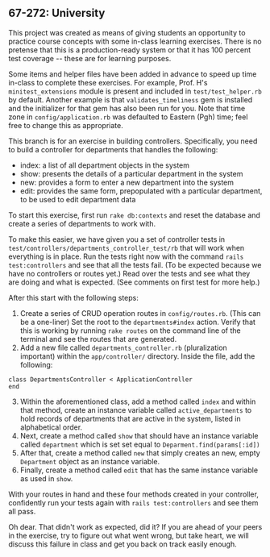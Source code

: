 67-272: University 
---

This project was created as means of giving students an opportunity to practice course concepts with some in-class learning exercises. There is no pretense that this is a production-ready system or that it has 100 percent test coverage -- these are for learning purposes.  

Some items and helper files have been added in advance to speed up time in-class to complete these exercises.  For example, Prof. H's `minitest_extensions` module is present and included in `test/test_helper.rb` by default.  Another example is that `validates_timeliness` gem is installed and the initializer for that gem has also been run for you.  Note that time zone in `config/application.rb` was defaulted to Eastern (Pgh) time; feel free to change this as appropriate.

This branch is for an exercise in building controllers.  Specifically, you need to build a controller for departments that handles the following:

- index: a list of all department objects in the system
- show: presents the details of a particular department in the system
- new: provides a form to enter a new department into the system
- edit: provides the same form, prepopulated with a particular department, to be used to edit department data

To start this exercise, first run `rake db:contexts` and reset the database and create a series of departments to work with.

To make this easier, we have given you a set of controller tests in `test/controllers/departments_controller_test/rb` that will work when everything is in place.  Run the tests right now with the command `rails test:controllers` and see that all the tests fail. (To be expected because we have no controllers or routes yet.)  Read over the tests and see what they are doing and what is expected. (See comments on first test for more help.)

After this start with the following steps:

1. Create a series of CRUD operation routes in `config/routes.rb`. (This can be a one-liner)  Set the root to the `departments#index` action. Verify that this is working by running `rake routes` on the command line of the terminal and see the routes that are generated.
2. Add a new file called `departments_controller.rb` (pluralization important) within the `app/controller/` directory.  Inside the file, add the following:

  ```
  class DepartmentsController < ApplicationController
  end
  ```
  
3. Within the aforementioned class, add a method called `index` and within that method, create an instance variable called `active_departments` to hold records of departments that are active in the system, listed in alphabetical order.
4. Next, create a method called `show` that should have an instance variable called `department` which is set set equal to `Deparment.find(params[:id])`
5. After that, create a method called `new` that simply creates an new, empty `Department` object as an instance variable.
6. Finally, create a method called `edit` that has the same instance variable as used in `show`.

With your routes in hand and these four methods created in your controller, confidently run your tests again with `rails test:controllers` and see them all pass.

Oh dear.  That didn't work as expected, did it?  If you are ahead of your peers in the exercise, try to figure out what went wrong, but take heart, we will discuss this failure in class and get you back on track easily enough.


